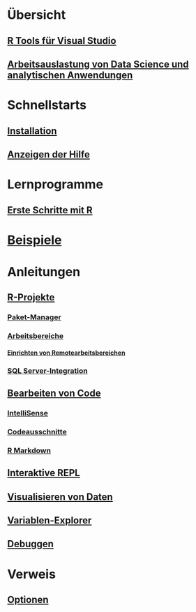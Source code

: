 # Übersicht
## [R Tools für Visual Studio](index.md)
## [Arbeitsauslastung von Data Science und analytischen Anwendungen](data-science-workload.md)
# Schnellstarts
## [Installation](installation.md)
## [Anzeigen der Hilfe](getting-started-help.md)
# Lernprogramme
## [Erste Schritte mit R](getting-started-with-r.md)
# [Beispiele](getting-started-samples.md)
# Anleitungen
## [R-Projekte](projects.md)
### [Paket-Manager](package-manager.md)
### [Arbeitsbereiche](workspaces.md)
#### [Einrichten von Remotearbeitsbereichen](workspaces-remote-setup.md)
### [SQL Server-Integration](sql-server.md)
## [Bearbeiten von Code](code-editing.md)
### [IntelliSense](code-intellisense.md)
### [Codeausschnitte](code-snippets.md)
### [R Markdown](rmarkdown.md)
## [Interaktive REPL](interactive-repl.md)
## [Visualisieren von Daten](visualizing-data.md)
## [Variablen-Explorer](variable-explorer.md)
## [Debuggen](debugging.md)
# Verweis
## [Optionen](options.md)